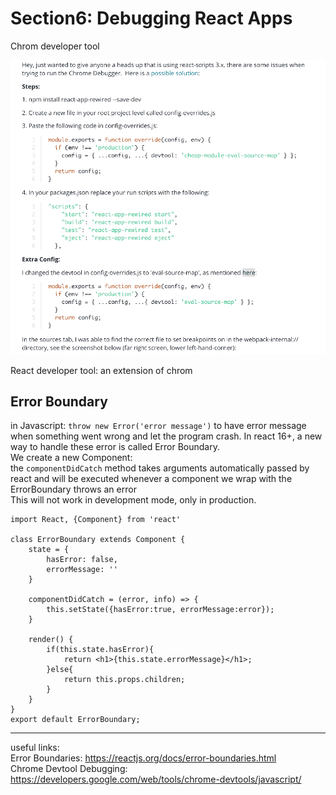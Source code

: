 # Section6: Debugging React Apps

Chrom developer tool

![section6-1 img](../markdownNotes-img/section6-1.png)

React developer tool: an extension of chrom

## Error Boundary

in Javascript: `throw new Error('error message')` to have error message when something went wrong and let the program crash. In react 16+, a new way to handle these error is called Error Boundary.  
We create a new Component:  
the `componentDidCatch` method takes arguments automatically passed by react and will be executed whenever a component we wrap with the ErrorBoundary throws an error  
This will not work in development mode, only in production.

```JSX
import React, {Component} from 'react'

class ErrorBoundary extends Component {
    state = {
        hasError: false,
        errorMessage: ''
    }

    componentDidCatch = (error, info) => {
        this.setState({hasError:true, errorMessage:error});
    }

    render() {
        if(this.state.hasError){
            return <h1>{this.state.errorMessage}</h1>;
        }else{
            return this.props.children;
        }
    }
}
export default ErrorBoundary;
```

---

useful links:  
Error Boundaries: <https://reactjs.org/docs/error-boundaries.html>  
Chrome Devtool Debugging: <https://developers.google.com/web/tools/chrome-devtools/javascript/>

